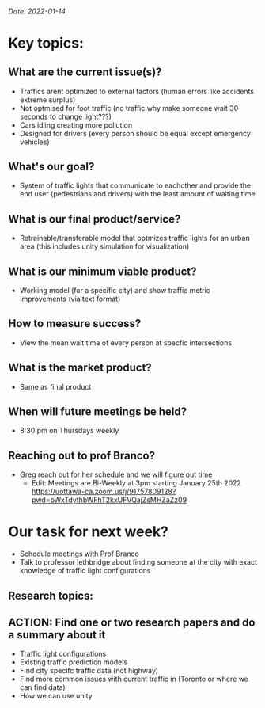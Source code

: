 ###### Date: 2022-01-14

# Key topics:

## What are the current issue(s)?
* Traffics arent optimized to external factors (human errors like accidents extreme surplus)
* Not optmised for foot traffic (no traffic why make someone wait 30 seconds to change light???)
* Cars idling creating more pollution
* Designed for drivers (every person should be equal except emergency vehicles)

## What's our goal?
* System of traffic lights that communicate to eachother and provide the end user (pedestrians and drivers) with the least amount of waiting time

## What is our final product/service?
* Retrainable/transferable model that optmizes traffic lights for an urban area (this includes unity simulation for visualization)

## What is our minimum viable product?
* Working model (for a specific city) and show traffic metric improvements (via text format)

## How to measure success?
* View the mean wait time of every person at specfic intersections

## What is the market product?
* Same as final product

## When will future meetings be held?
* 8:30 pm on Thursdays  weekly

## Reaching out to prof Branco?
* Greg reach out for her schedule and we will figure out time
  * Edit: Meetings are Bi-Weekly at 3pm starting January 25th 2022 https://uottawa-ca.zoom.us/j/91757809128?pwd=bWxTdythbWFhT2kxUFVQajZsMHZaZz09

# Our task for next week?
* Schedule meetings with Prof Branco
* Talk to professor lethbridge about finding someone at the city with exact knowledge of traffic light configurations

## Research topics:
## **ACTION**: Find one or two research papers and do a summary about it
* Traffic light configurations
* Existing traffic prediction models
* Find city specifc traffic data (not highway)
* Find more common issues with current traffic  in (Toronto or where we can find data)
* How we can use unity

